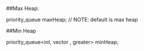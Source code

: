 ##Max Heap:

priority_queue<int> maxHeap; // NOTE: default is max heap

##Min Heap

priority_queue<int, vector<int> , greater<int>> minHeap;
